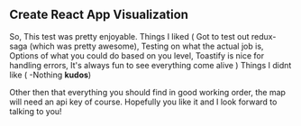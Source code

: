 ## Create React App Visualization

So, This test was pretty enjoyable.
 Things I liked (
  Got to test out redux-saga (which was pretty awesome),
  Testing on what the actual job is,
  Options of what you could do based on you level,
  Toastify is nice for handling errors,
  It's always fun to see everything come alive )
Things I didnt like (
  -Nothing **kudos**)


Other then that everything you should find in good working order, the map will need an api key of course. Hopefully you like it and I look forward to talking to you!
